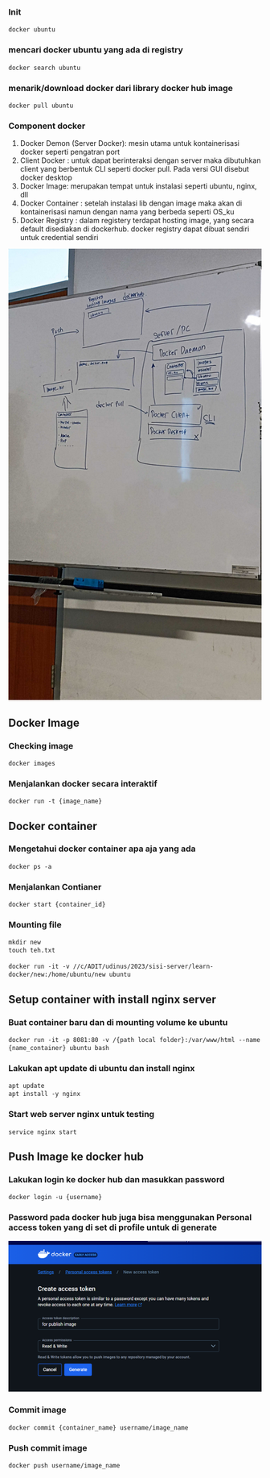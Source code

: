 ### Init

```
docker ubuntu
```

### mencari docker ubuntu yang ada di registry

```
docker search ubuntu
```

### menarik/download docker dari library docker hub image

```
docker pull ubuntu
```

### Component docker

1. Docker Demon (Server Docker): mesin utama untuk kontainerisasi docker seperti pengatran port
2. Client Docker : untuk dapat berinteraksi dengan server maka dibutuhkan client yang berbentuk CLI seperti docker pull. Pada versi GUI disebut docker desktop
3. Docker Image: merupakan tempat untuk instalasi seperti ubuntu, nginx, dll
4. Docker Container : setelah instalasi lib dengan image maka akan di kontainerisasi namun dengan nama yang berbeda seperti OS_ku
5. Docker Registry : dalam registery terdapat hosting image, yang secara default disediakan di dockerhub. docker registry dapat dibuat sendiri untuk credential sendiri

![Learning Docker](img-learning/docker-learning.jpg)

## Docker Image

### Checking image

```
docker images
```

### Menjalankan docker secara interaktif

```
docker run -t {image_name}
```

## Docker container

### Mengetahui docker container apa aja yang ada

```
docker ps -a
```

### Menjalankan Contianer

```
docker start {container_id}
```

### Mounting file

```
mkdir new
touch teh.txt

docker run -it -v //c/ADIT/udinus/2023/sisi-server/learn-docker/new:/home/ubuntu/new ubuntu
```

## Setup container with install nginx server

### Buat container baru dan di mounting volume ke ubuntu

```
docker run -it -p 8081:80 -v /{path local folder}:/var/www/html --name {name_container} ubuntu bash
```

### Lakukan apt update di ubuntu dan install nginx

```
apt update
apt install -y nginx
```

### Start web server nginx untuk testing

```
service nginx start
```

## Push Image ke docker hub

### Lakukan login ke docker hub dan masukkan password

```
docker login -u {username}
```

### Password pada docker hub juga bisa menggunakan Personal access token yang di set di profile untuk di generate

![Docker Hub Personal Token](img-learning/personal-access-token.png)

### Commit image

```
docker commit {container_name} username/image_name
```

### Push commit image

```
docker push username/image_name
```
